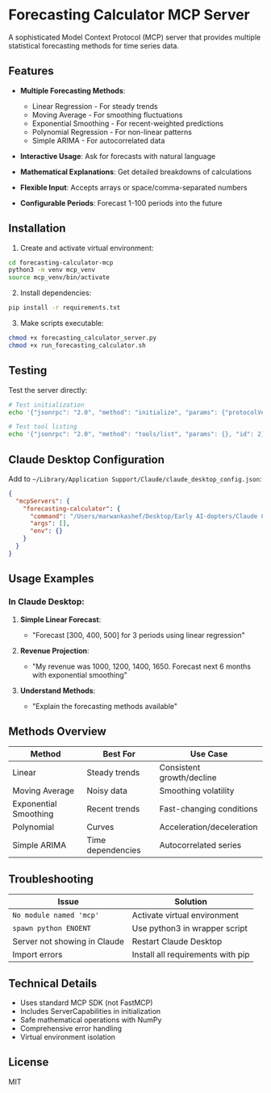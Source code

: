 # Forecasting Calculator MCP Server

A sophisticated Model Context Protocol (MCP) server that provides multiple statistical forecasting methods for time series data.

## Features

- **Multiple Forecasting Methods**:
  - Linear Regression - For steady trends
  - Moving Average - For smoothing fluctuations
  - Exponential Smoothing - For recent-weighted predictions
  - Polynomial Regression - For non-linear patterns
  - Simple ARIMA - For autocorrelated data

- **Interactive Usage**: Ask for forecasts with natural language
- **Mathematical Explanations**: Get detailed breakdowns of calculations
- **Flexible Input**: Accepts arrays or space/comma-separated numbers
- **Configurable Periods**: Forecast 1-100 periods into the future

## Installation

1. Create and activate virtual environment:
```bash
cd forecasting-calculator-mcp
python3 -m venv mcp_venv
source mcp_venv/bin/activate
```

2. Install dependencies:
```bash
pip install -r requirements.txt
```

3. Make scripts executable:
```bash
chmod +x forecasting_calculator_server.py
chmod +x run_forecasting_calculator.sh
```

## Testing

Test the server directly:
```bash
# Test initialization
echo '{"jsonrpc": "2.0", "method": "initialize", "params": {"protocolVersion": "2025-06-18", "capabilities": {}, "clientInfo": {"name": "test", "version": "1.0"}}, "id": 1}' | python forecasting_calculator_server.py

# Test tool listing
echo '{"jsonrpc": "2.0", "method": "tools/list", "params": {}, "id": 2}' | python forecasting_calculator_server.py
```

## Claude Desktop Configuration

Add to `~/Library/Application Support/Claude/claude_desktop_config.json`:

```json
{
  "mcpServers": {
    "forecasting-calculator": {
      "command": "/Users/marwankashef/Desktop/Early AI-dopters/Claude Code Demo 16/forecasting-calculator-mcp/run_forecasting_calculator.sh",
      "args": [],
      "env": {}
    }
  }
}
```

## Usage Examples

### In Claude Desktop:

1. **Simple Linear Forecast**:
   - "Forecast [300, 400, 500] for 3 periods using linear regression"

2. **Revenue Projection**:
   - "My revenue was 1000, 1200, 1400, 1650. Forecast next 6 months with exponential smoothing"

3. **Understand Methods**:
   - "Explain the forecasting methods available"

## Methods Overview

| Method | Best For | Use Case |
|--------|----------|----------|
| Linear | Steady trends | Consistent growth/decline |
| Moving Average | Noisy data | Smoothing volatility |
| Exponential Smoothing | Recent trends | Fast-changing conditions |
| Polynomial | Curves | Acceleration/deceleration |
| Simple ARIMA | Time dependencies | Autocorrelated series |

## Troubleshooting

| Issue | Solution |
|-------|----------|
| `No module named 'mcp'` | Activate virtual environment |
| `spawn python ENOENT` | Use python3 in wrapper script |
| Server not showing in Claude | Restart Claude Desktop |
| Import errors | Install all requirements with pip |

## Technical Details

- Uses standard MCP SDK (not FastMCP)
- Includes ServerCapabilities in initialization
- Safe mathematical operations with NumPy
- Comprehensive error handling
- Virtual environment isolation

## License

MIT